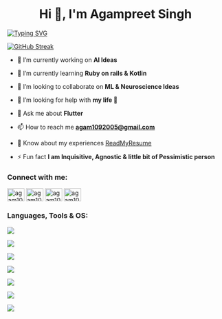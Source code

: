 <h1 align="center">Hi 👋, I'm Agampreet Singh</h1>
<a href="https://git.io/typing-svg"><img src="https://readme-typing-svg.demolab.com?font=Fira+Code&weight=900&duration=5000&pause=1500&color=FFEF05&center=true&vCenter=true&random=false&width=500&lines=Try+Again.+Fail+Again.+Fail+Better." alt="Typing SVG" /></a>

<a href="https://git.io/streak-stats"><img src="https://streak-stats.demolab.com?user=agam1092005&theme=yellowdark&hide_border=true" alt="GitHub Streak" /></a>

- 🔭 I’m currently working on **AI Ideas**

- 🌱 I’m currently learning **Ruby on rails & Kotlin**

- 🤙 I’m looking to collaborate on **ML & Neuroscience Ideas**

- 🤝 I’m looking for help with **my life 🫣**

- 💬 Ask me about **Flutter**

- 📫 How to reach me **agam1092005@gmail.com**

- 📄 Know about my experiences [ReadMyResume](https://drive.google.com/file/d/1PurFYj9GC0iqMnzBNiL2DotQVnTLmjc0/view?usp=drive_link)
  
- ⚡ Fun fact **I am Inquisitive, Agnostic & little bit of Pessimistic person**

<h3 align="left">Connect with me:</h3>
<p align="left">
<a href="https://twitter.com/agam1092005" target="blank"><img align="center" src="https://raw.githubusercontent.com/rahuldkjain/github-profile-readme-generator/master/src/images/icons/Social/twitter.svg" alt="agam1092005" height="30" width="40" /></a>
<a href="https://linkedin.com/in/agam1092005" target="blank"><img align="center" src="https://raw.githubusercontent.com/rahuldkjain/github-profile-readme-generator/master/src/images/icons/Social/linked-in-alt.svg" alt="agam1092005" height="30" width="40" /></a>
<a href="https://instagram.com/agam1092005" target="blank"><img align="center" src="https://raw.githubusercontent.com/rahuldkjain/github-profile-readme-generator/master/src/images/icons/Social/instagram.svg" alt="agam1092005" height="30" width="40" /></a>
<a href="https://www.leetcode.com/agam1092005" target="blank"><img align="center" src="https://raw.githubusercontent.com/rahuldkjain/github-profile-readme-generator/master/src/images/icons/Social/leet-code.svg" alt="agam1092005" height="30" width="40" /></a>
</p>

<h3 align="left">Languages, Tools & OS:</h3>
<p align="left">
  <a href="https://skillicons.dev">
    <img src="https://skillicons.dev/icons?i=html,css,js,cpp,py,mysql,dart,ruby" />
  </a>
</p>
<p align="left">
  <a href="https://skillicons.dev">
    <img src="https://skillicons.dev/icons?i=flutter,anaconda,bootstrap,tailwind" />
  </a>
</p>
<p align="left">
  <a href="https://skillicons.dev">
    <img src="https://skillicons.dev/icons?i=github,androidstudio,visualstudio,pycharm,sublime" />
  </a>
</p>
<p align="left">
  <a href="https://skillicons.dev">
    <img src="https://skillicons.dev/icons?i=git,bash,postman,firebase" />
  </a>
</p>
<p align="left">
  <a href="https://skillicons.dev">
    <img src="https://skillicons.dev/icons?i=sklearn,tensorflow,opencv" />
  </a>
</p>
<p align="left">
  <a href="https://skillicons.dev">
    <img src="https://skillicons.dev/icons?i=autocad,vim,sass,ps,notion" />
  </a>
</p>
<p align="left">
  <a href="https://skillicons.dev">
    <img src="https://skillicons.dev/icons?i=apple,windows,kali" />
  </a>
</p>




